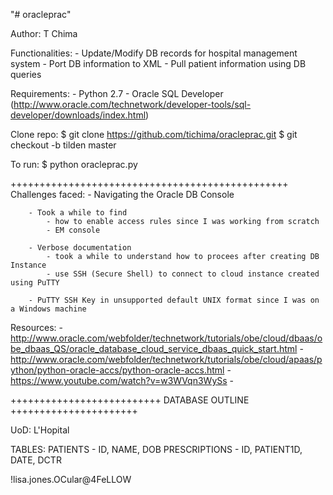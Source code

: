"# oracleprac" 

Author: T Chima

Functionalities:
	- Update/Modify DB records for hospital management system
	- Port DB information to XML
	- Pull patient information using DB queries
	
Requirements:
	- Python 2.7
	- Oracle SQL Developer (http://www.oracle.com/technetwork/developer-tools/sql-developer/downloads/index.html)

Clone repo:
	$ git clone https://github.com/tichima/oracleprac.git
	$ git checkout -b tilden master
	
To run:
	$ python oracleprac.py
	
++++++++++++++++++++++++++++++++++++++++++++++++
Challenges faced:
	- Navigating the Oracle DB Console
		
		- Took a while to find 
			- how to enable access rules since I was working from scratch
			- EM console
		
		- Verbose documentation
			- took a while to understand how to procees after creating DB Instance
			- use SSH (Secure Shell) to connect to cloud instance created using PuTTY
		
		- PuTTY SSH Key in unsupported default UNIX format since I was on a Windows machine
		
Resources:
	- http://www.oracle.com/webfolder/technetwork/tutorials/obe/cloud/dbaas/obe_dbaas_QS/oracle_database_cloud_service_dbaas_quick_start.html
	- http://www.oracle.com/webfolder/technetwork/tutorials/obe/cloud/apaas/python/python-oracle-accs/python-oracle-accs.html
	- https://www.youtube.com/watch?v=w3WVqn3WySs
	-
	
++++++++++++++++++++++++++ DATABASE OUTLINE ++++++++++++++++++++++

UoD: L'Hopital

TABLES: PATIENTS - ID, NAME, DOB
		PRESCRIPTIONS - ID, PATIENT1D, DATE, DCTR

	
	
!lisa.jones.OCular@4FeLLOW	
